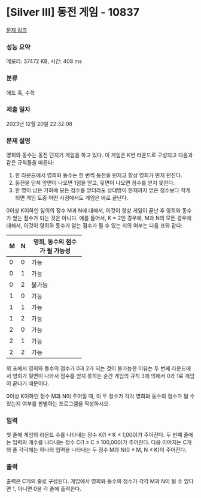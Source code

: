 # [Silver III] 동전 게임 - 10837 

[문제 링크](https://www.acmicpc.net/problem/10837) 

### 성능 요약

메모리: 37472 KB, 시간: 408 ms

### 분류

애드 혹, 수학

### 제출 일자

2023년 12월 20일 22:32:08

### 문제 설명

<p>영희와 동수는 동전 던지기 게임을 하고 있다. 이 게임은 K번 라운드로 구성되고 다음과 같은 규칙들을 따른다:</p>

<ol>
	<li>한 라운드에서 영희와 동수는 한 번씩 동전을 던지고 항상 영희가 먼저 던진다. </li>
	<li>동전을 던져 앞면이 나오면 1점을 얻고, 뒷면이 나오면 점수를 얻지 못한다. </li>
	<li>한 명이 남은 기회에 모든 점수를 얻더라도 상대방이 현재까지 얻은 점수보다 작게 되면 게임 도중 어떤 시점에서도 게임은 바로 끝난다. </li>
</ol>

<p>0이상 K이하인 임의의 정수 M과 N에 대해서, 이것이 항상 게임이 끝난 후 영희와 동수가 얻는 점수가 되는 것은 아니다. 예를 들어서, K = 2인 경우에, M과 N의 모든 경우에 대해서, 이것이 영희와 동수가 얻는 점수가 될 수 있는 지의 여부는 다음 표와 같다:</p>

<table class="table table-bordered" style="width:40%">
	<thead>
		<tr>
			<th>M</th>
			<th>N</th>
			<th>영희, 동수의 점수가 될 가능성</th>
		</tr>
	</thead>
	<tbody>
		<tr>
			<td>0</td>
			<td>0</td>
			<td>가능</td>
		</tr>
		<tr>
			<td>0</td>
			<td>1</td>
			<td>가능</td>
		</tr>
		<tr>
			<td>0</td>
			<td>2</td>
			<td>불가능</td>
		</tr>
		<tr>
			<td>1</td>
			<td>0</td>
			<td>가능</td>
		</tr>
		<tr>
			<td>1</td>
			<td>1</td>
			<td>가능</td>
		</tr>
		<tr>
			<td>1</td>
			<td>2</td>
			<td>가능</td>
		</tr>
		<tr>
			<td>2</td>
			<td>0</td>
			<td>가능</td>
		</tr>
		<tr>
			<td>2</td>
			<td>1</td>
			<td>가능</td>
		</tr>
		<tr>
			<td>2</td>
			<td>2</td>
			<td>가능</td>
		</tr>
	</tbody>
</table>

<p>위 표에서 영희와 동수의 점수가 0과 2가 되는 것이 불가능한 이유는 두 번째 라운드에서 영희가 뒷면이 나와서 점수를 얻지 못하는 순간 게임의 규칙 3에 의해서 0과 1로 게임이 끝나기 때문이다. </p>

<p>0이상 K이하인 정수 M과 N이 주어질 때, 이 두 정수가 각각 영희와 동수의 점수가 될 수 있는지 여부를 판별하는 프로그램을 작성하시오.</p>

### 입력 

 <p>첫 줄에 게임의 라운드 수를 나타내는 정수 K(1 ≤ K ≤ 1,000)가 주어진다. 두 번째 줄에는 입력의 개수를 나타내는 정수 C(1 ≤ C ≤ 100,000)가 주어진다. 다음 이어지는 C개의 줄 각각에는 하나의 입력을 나타내는 두 정수 M과 N(0 ≤ M, N ≤ K)이 주어진다. </p>

### 출력 

 <p>출력은 C개의 줄로 구성된다. 게임에서 영희와 동수의 점수가 각각 M과 N이 될 수 있다면 1, 아니면 0을 각 줄에 출력한다. </p>

